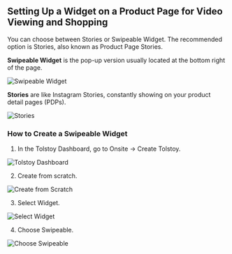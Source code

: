 ## Setting Up a Widget on a Product Page for Video Viewing and Shopping

You can choose between Stories or Swipeable Widget. The recommended option is Stories, also known as Product Page Stories.

**Swipeable Widget** is the pop-up version usually located at the bottom right of the page.

![Swipeable Widget](https://github.com/user-attachments/assets/876c6d71-3a83-4e3d-a3aa-8e77178068a7)

**Stories** are like Instagram Stories, constantly showing on your product detail pages (PDPs).

![Stories](https://github.com/user-attachments/assets/ef1e17f2-3873-4240-9133-095e00dcab35)

### How to Create a Swipeable Widget

1. In the Tolstoy Dashboard, go to Onsite -> Create Tolstoy.

![Tolstoy Dashboard](https://github.com/user-attachments/assets/108fc1db-87ec-4892-8809-1d8cc37b7329)

2. Create from scratch.

![Create from Scratch](https://github.com/user-attachments/assets/ede768ba-32c3-41c1-8eb5-7bb40f1d97a6)

3. Select Widget.

![Select Widget](https://github.com/user-attachments/assets/d1424eef-f444-40f7-bf6b-745d456c86d0)

4. Choose Swipeable.

![Choose Swipeable](https://github.com/user-attachments/assets/1bb090f2-06a1-4e99-85f1-3e391d67d86f)
